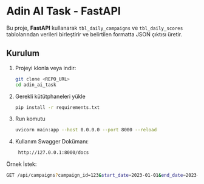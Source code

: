 # Adin AI Task - FastAPI

Bu proje, **FastAPI** kullanarak `tbl_daily_campaigns` ve `tbl_daily_scores` tablolarından verileri birleştirir ve belirtilen formatta JSON çıktısı üretir.

## Kurulum

1. Projeyi klonla veya indir:
   ```bash
   git clone <REPO_URL>
   cd adin_ai_task   
4. Gerekli kütütphaneleri yükle
   ```bash
   pip install -r requirements.txt

6. Run komutu
   ```bash
   uvicorn main:app --host 0.0.0.0 --port 8000 --reload

8. Kullanım
   Swagger Dokümanı:
   ```bash
    http://127.0.0.1:8000/docs
   
Örnek İstek:
   ```bash
   GET /api/campaigns?campaign_id=123&start_date=2023-01-01&end_date=2023-02-01

